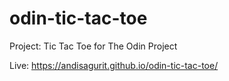 # odin-tic-tac-toe
Project: Tic Tac Toe for The Odin Project

Live: https://andisagurit.github.io/odin-tic-tac-toe/
